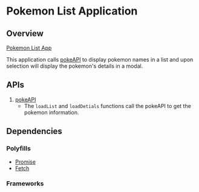 # Pokemon List Application

## Overview

[Pokemon List App](#'https://mikkobelly.github.io/js-app/')

This application calls [pokeAPI](https://pokeapi.co) to display pokemon names in a list and upon selection will display the pokemon's details in a modal. 

## APIs 

1. [pokeAPI](https://pokeapi.co)
    * The `loadList` and `loadDetials` functions call the pokeAPI to get the pokemon information.

## Dependencies 

### Polyfills 
* [Promise](https://raw.githubusercontent.com/taylorhakes/promise-polyfill/master/dist/polyfill.min.js)
* [Fetch](https://github.com/github/fetch)

### Frameworks 
